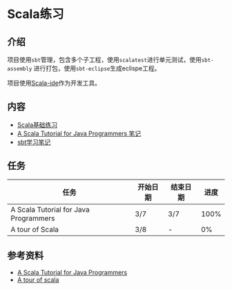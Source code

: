 # Scala练习

## 介绍

项目使用`sbt`管理，包含多个子工程，使用`scalatest`进行单元测试，使用`sbt-assembly` 进行打包，使用`sbt-eclipse`生成eclispe工程。

项目使用[Scala-ide](http://scala-ide.org/)作为开发工具。

## 内容

- [Scala基础练习](./exercise-scala-basic)
- [A Scala Tutorial for Java Programmers 笔记](./A-Scala-Tutorial-for-Java-Programmers-notes.md)
- [sbt学习笔记](./sbt.md)

## 任务

| 任务 | 开始日期 | 结束日期 | 进度 |
| --- | ---- | --- | --- |
| A Scala Tutorial for Java Programmers | 3/7 | 3/7 | 100% |
| A tour of Scala | 3/8 | - | 0% |

## 参考资料

- [A Scala Tutorial for Java Programmers](http://www.scala-lang.org/documentation/)
- [A tour of scala](http://docs.scala-lang.org/tutorials/tour/tour-of-scala.html)